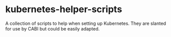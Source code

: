 # kubernetes-helper-scripts
A collection of scripts to help when setting up Kubernetes.  They are slanted for use by CABI but could be easily adapted.
